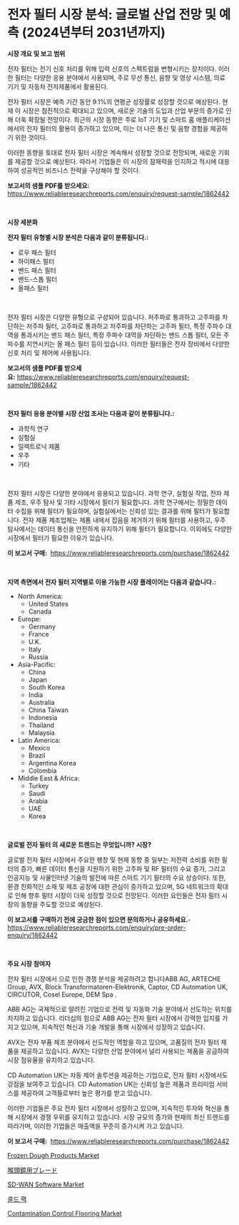 <p><h1>전자 필터 시장 분석: 글로벌 산업 전망 및 예측 (2024년부터 2031년까지)</h1></p><p><strong>시장 개요 및 보고 범위</strong></p>
<p><p>전자 필터는 전기 신호 처리를 위해 입력 신호의 스펙트럼을 변형시키는 장치이다. 이러한 필터는 다양한 응용 분야에서 사용되며, 주로 무선 통신, 음향 및 영상 시스템, 의료 기기 및 자동차 전자제품에서 활용된다.</p><p>전자 필터 시장은 예측 기간 동안 9.1%의 연평균 성장률로 성장할 것으로 예상된다. 현재 이 시장은 점진적으로 확대되고 있으며, 새로운 기술의 도입과 산업 부문의 증가로 인해 더욱 확장될 전망이다. 최근의 시장 동향은 주로 IoT 기기 및 스마트 홈 애플리케이션에서의 전자 필터의 활용이 증가하고 있으며, 이는 더 나은 통신 및 음향 경험을 제공하기 위한 것이다.</p><p>이러한 동향을 토대로 전자 필터 시장은 계속해서 성장할 것으로 전망되며, 새로운 기회를 제공할 것으로 예상된다. 따라서 기업들은 이 시장의 잠재력을 인지하고 적시에 대응하여 성공적인 비즈니스 전략을 구상해야 할 것이다.</p></p>
<p><strong>보고서의 샘플 PDF를 받으세요:</strong> <a href="https://www.reliableresearchreports.com/enquiry/request-sample/1862442">https://www.reliableresearchreports.com/enquiry/request-sample/1862442</a></p>
<p>&nbsp;</p>
<p><strong>시장 세분화</strong></p>
<p><strong>전자 필터 유형별 시장 분석은 다음과 같이 분류됩니다.:</strong></p>
<p><ul><li>로우 패스 필터</li><li>하이패스 필터</li><li>밴드 패스 필터</li><li>밴드-스톱 필터</li><li>올패스 필터</li></ul></p>
<p>&nbsp;</p>
<p><p>전자 필터 시장은 다양한 유형으로 구성되어 있습니다. 저주파로 통과하고 고주파를 차단하는 저주파 필터, 고주파로 통과하고 저주파를 차단하는 고주파 필터, 특정 주파수 대역을 통과시키는 밴드 패스 필터, 특정 주파수 대역을 차단하는 밴드 스톱 필터, 모든 주파수를 지연시키는 올 패스 필터 등이 있습니다. 이러한 필터들은 전자 장비에서 다양한 신호 처리 및 제어에 사용됩니다.</p></p>
<p><strong>보고서의 샘플 PDF를 받으세요:</strong>&nbsp;<a href="https://www.reliableresearchreports.com/enquiry/request-sample/1862442">https://www.reliableresearchreports.com/enquiry/request-sample/1862442</a></p>
<p>&nbsp;</p>
<p><strong> 전자 필터 응용 분야별 시장 산업 조사는 다음과 같이 분류됩니다.:</strong></p>
<p><ul><li>과학적 연구</li><li>실험실</li><li>일렉트로닉 제품</li><li>우주</li><li>기타</li></ul></p>
<p>&nbsp;</p>
<p><p>전자 필터 시장은 다양한 분야에서 응용되고 있습니다. 과학 연구, 실험실 작업, 전자 제품 제조, 우주 탐사 및 기타 시장에서 필터가 필요합니다. 과학 연구에서는 정밀한 데이터 수집을 위해 필터가 필요하며, 실험실에서는 신뢰성 있는 결과를 위해 필터가 필요합니다. 전자 제품 제조업체는 제품 내에서 잡음을 제거하기 위해 필터를 사용하고, 우주 탐사에서는 데이터 통신을 안전하게 유지하기 위해 필터가 필요합니다. 이외에도 다양한 시장에서 필터가 필요한 이유가 있습니다.</p></p>
<p><strong>이 보고서 구매:</strong>&nbsp; <a href="https://www.reliableresearchreports.com/purchase/1862442">https://www.reliableresearchreports.com/purchase/1862442</a></p>
<p>&nbsp;</p>
<p><strong>지역 측면에서 전자 필터 지역별로 이용 가능한 시장 플레이어는 다음과 같습니다.:</strong></p>
<p><ul>
    <li>
        North America:
        <ul>
            <li>United States</li>
            <li>Canada</li>
        </ul>
    </li>
    <li>
        Europe:
        <ul>
            <li>Germany</li>
            <li>France</li>
            <li>U.K.</li>
            <li>Italy</li>
            <li>Russia</li>
        </ul>
    </li>
    <li>
        Asia-Pacific:
        <ul>
            <li>China</li>
            <li>Japan</li>
            <li>South Korea</li>
            <li>India</li>
            <li>Australia</li>
            <li>China Taiwan</li>
            <li>Indonesia</li>
            <li>Thailand</li>
            <li>Malaysia</li>
        </ul>
    </li>
    <li>
        Latin America:
        <ul>
            <li>Mexico</li>
            <li>Brazil</li>
            <li>Argentina Korea</li>
            <li>Colombia</li>
        </ul>
    </li>
    <li>
        Middle East & Africa:
        <ul>
            <li>Turkey</li>
            <li>Saudi</li>
            <li>Arabia</li>
            <li>UAE</li>
            <li>Korea</li>
        </ul>
    </li>
    </ul></p>
<p>&nbsp;</p>
<p><strong>글로벌 전자 필터 의 새로운 트렌드는 무엇입니까? 시장?</strong></p>
<p><p>글로벌 전자 필터 시장에서 주요한 팽창 및 현재 동향 중 일부는 저전력 소비를 위한 필터의 증가, 빠른 데이터 통신을 지원하기 위한 고주파 및 RF 필터의 수요 증가, 그리고 인공지능 및 사물인터넷 기술의 발전에 따른 스마트 기기 필터의 수요 상승이다. 또한, 환경 친화적인 소재 및 제조 공정에 대한 관심이 증가하고 있으며, 5G 네트워크의 확대로 인해 향후 필터 시장이 더욱 성장할 것으로 전망된다. 이러한 요인들은 전자 필터 시장의 동향을 주도할 것으로 예상된다.</p></p>
<p><strong>이 보고서를 구매하기 전에 궁금한 점이 있으면 문의하거나 공유하세요.</strong>- <a href="https://www.reliableresearchreports.com/enquiry/pre-order-enquiry/1862442">https://www.reliableresearchreports.com/enquiry/pre-order-enquiry/1862442</a></p>
<p>&nbsp;</p>
<p><strong>주요 시장 참여자</strong></p>
<p><p>전자 필터 시장에서 으로 인한 경쟁 분석을 제공하려고 합니다ABB AG, ARTECHE Group, AVX, Block Transformatoren-Elektronik, Captor, CD Automation UK, CIRCUTOR, Cosel Europe, DEM Spa .</p><p>ABB AG는 국제적으로 알려진 기업으로 전력 및 자동화 기술 분야에서 선도하는 위치를 차지하고 있습니다. 리더십의 힘으로 ABB AG는 전자 필터 시장에서 강력한 입지를 가지고 있으며, 지속적인 혁신과 기술 개발을 통해 시장에서 성장하고 있습니다.</p><p>AVX는 전자 부품 제조 분야에서 선도적인 역할을 하고 있으며, 고품질의 전자 필터 제품을 제공하고 있습니다. AVX는 다양한 산업 분야에서 널리 사용되는 제품을 공급하여 시장 점유율을 유지하고 있습니다.</p><p>CD Automation UK는 자동 제어 솔루션을 제공하는 기업으로, 전자 필터 시장에서도 강점을 보여주고 있습니다. CD Automation UK는 신뢰성 높은 제품과 프리미엄 서비스를 제공하여 고객들로부터 높은 평가를 받고 있습니다.</p><p>이러한 기업들은 주요 전자 필터 시장에서 성장하고 있으며, 지속적인 투자와 혁신을 통해 시장에서 경쟁 우위를 유지하고 있습니다. 시장 규모의 증가와 현재의 최신 트렌드를 따라가며, 이러한 기업들은 매출액을 꾸준히 증가시켜 가고 있습니다.</p></p>
<p><strong>이 보고서 구매:</strong>&nbsp;&nbsp;<a href="https://www.reliableresearchreports.com/purchase/1862442">https://www.reliableresearchreports.com/purchase/1862442</a></p>
<p><p><a href="https://view.publitas.com/reportprime-1/frozen-dough-products-market-growth-market-trends-covid-19-impact-and-forecasts-for-period-from-2024-2031/">Frozen Dough Products Market</a></p><p><a href="https://github.com/bevdtkn4419963/Market-Research-Report-List-1/blob/main/1799174192048.md">喉頭鏡用ブレード</a></p><p><a href="https://noble-drawer-34c.notion.site/SD-WAN-Software-Market-Size-Market-Trends-and-Growth-Outlook-forecasted-for-period-from-2024-to-20-79ea9f6d4473411c9539009d4f453929">SD-WAN Software Market</a></p><p><a href="https://github.com/jntpkh496620/Market-Research-Report-List-1/blob/main/7432022191862.md">콜드 팩</a></p><p><a href="https://github.com/NorbertYates/Market-Research-Report-List-4/blob/main/contamination-control-flooring-market.md">Contamination Control Flooring Market</a></p></p>
